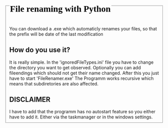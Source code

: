 <fieldset>
<legend><h1><span style="color: black; font-family: ' Comic Sans MS',serif;">File renaming with Python</span></h1></legend>

You can download a .exe which automaticly renames your files, so that the prefix will be date of the last modification

<h2>How do you use it?</h2>
It is really simple. In the 'ignoredFileTypes.ini' file you have to change the directory you want to get observed.
Optionally you can add fileendings which should not get their name changed.
After this you just have to start 'FileRenamer.exe'
The Programm works recursive which means that subdiretories are also affected.
  
<h2>DISCLAIMER</h2>
I have to add  that the programm has no autostart feature so you either have to add it. Either via the taskmanager or in the windows settings. 
</fieldset>
